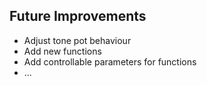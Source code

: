 ## Future Improvements

* Adjust tone pot behaviour
* Add new functions
* Add controllable parameters for functions
* ...
